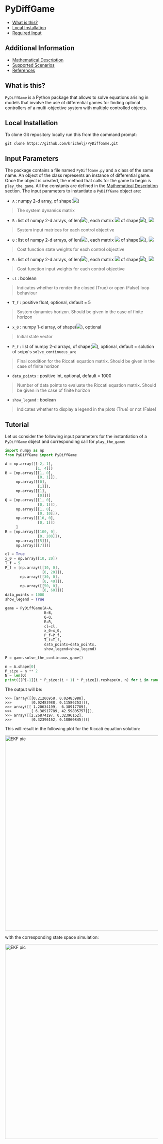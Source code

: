 # PyDiffGame
  * [What is this?](#what-is-this)
  * [Local Installation](#local-installation)
  * [Required Input](#input-Parameters)

## Additional Information
  * [Mathematical Description](Math.md)
  * [Supported Scenarios](Scenarios.md)
  * [References](Math.md#references)

## What is this?
`PyDiffGame` is a Python package that allows to solve equations arising in models that involve the use of differential 
games for finding optimal controllers of a multi-objective system with multiple controlled objects.

## Local Installation
To clone Git repository locally run this from the command prompt:
```
git clone https://github.com/krichelj/PyDiffGame.git
```

## Input Parameters

The package contains a file named `PyDiffGame.py` and a class of the same name.
An object of the class represents an instance of differential game. Once the object is created,
the method that calls for the game to begin is `play_the_game`.
All the constants are defined in the [Mathematical Description](Math.md) section.
The input parameters to instantiate a `PyDiffGame` object are:

* `A` : numpy 2-d array, of shape(<img src="https://render.githubusercontent.com/render/math?math=\color{white}n,n">)
>The system dynamics matrix
* `B` : list of numpy 2-d arrays, of len(<img src="https://render.githubusercontent.com/render/math?math=\color{white}N">), each matrix <img src="https://render.githubusercontent.com/render/math?math=\color{white}B_j"> of shape(<img src="https://render.githubusercontent.com/render/math?math=\color{white}M,k_j">), <img src="https://render.githubusercontent.com/render/math?math=\color{white}j=1...N">
>System input matrices for each control objective
* `Q` : list of numpy 2-d arrays, of len(<img src="https://render.githubusercontent.com/render/math?math=\color{white}N">), each matrix <img src="https://render.githubusercontent.com/render/math?math=\color{white}Q_j"> of shape(<img src="https://render.githubusercontent.com/render/math?math=\color{white}M,M">), <img src="https://render.githubusercontent.com/render/math?math=\color{white}j=1...N">
>Cost function state weights for each control objective
* `R` : list of numpy 2-d arrays, of len(<img src="https://render.githubusercontent.com/render/math?math=\color{white}N">), each matrix <img src="https://render.githubusercontent.com/render/math?math=\color{white}R_{j}"> of shape(<img src="https://render.githubusercontent.com/render/math?math=\color{white}k_j,k_j">), <img src="https://render.githubusercontent.com/render/math?math=\color{white}j=1...N">
>Cost function input weights for each control objective
* `cl` : boolean
>Indicates whether to render the closed (True) or open (False) loop behaviour
* `T_f` : positive float, optional, default = 5
>System dynamics horizon. Should be given in the case of finite horizon
* `x_0` : numpy 1-d array, of shape(<img src="https://render.githubusercontent.com/render/math?math=\color{white}n">), optional
>Initial state vector
* `P_f` : list of numpy 2-d arrays, of shape(<img src="https://render.githubusercontent.com/render/math?math=\color{white}n, n">), optional, default = solution of scipy's `solve_continuous_are`
>Final condition for the Riccati equation matrix. Should be given in the case of finite horizon
* `data_points` : positive int, optional, default = 1000
>Number of data points to evaluate the Riccati equation matrix. Should be given in the case of finite horizon
* `show_legend` : boolean
>Indicates whether to display a legend in the plots (True) or not (False)
> 
## Tutorial

Let us consider the following input parameters for the instantiation of a `PyDiffGame` object and 
corresponding call for `play_the_game`:

```python
import numpy as np
from PyDiffGame import PyDiffGame

A = np.array([[-2, 1],
              [1, 4]])
B = [np.array([[1, 0],
               [0, 1]]),
     np.array([[0],
               [1]]),
     np.array([[1],
               [0]])]
Q = [np.array([[1, 0],
               [0, 1]]),
     np.array([[1, 0],
               [0, 10]]),
     np.array([[10, 0],
               [0, 1]])
     ]
R = [np.array([[100, 0],
               [0, 200]]),
     np.array([[5]]),
     np.array([[7]])]

cl = True
x_0 = np.array([10, 20])
T_f = 5
P_f = [np.array([[10, 0],
                 [0, 20]]),
       np.array([[30, 0],
                 [0, 40]]),
       np.array([[50, 0],
                 [0, 60]])]
data_points = 1000
show_legend = True

game = PyDiffGame(A=A,
                  B=B,
                  Q=Q,
                  R=R,
                  cl=cl,
                  x_0=x_0,
                  P_f=P_f,
                  T_f=T_f,
                  data_points=data_points,
                  show_legend=show_legend)

P = game.solve_the_continuous_game()

n = A.shape[0]
P_size = n ** 2
N = len(Q)
print([(P[-1][i * P_size:(i + 1) * P_size]).reshape(n, n) for i in range(N)])
```
The output will be:

```
>>> [array([[0.21206958, 0.02483988],
>>>         [0.02483988, 0.11586253]]), 
>>> array([[ 1.20634199,  6.38917789],
>>>         [ 6.38917789, 42.59805757]]), 
>>> array([[2.26874197, 0.32396162],
>>>         [0.32396162, 0.18060845]])]
```

This will result in the following plot for the Riccati equation solution:

<img src="https://github.com/krichelj/PyDiffGame/blob/master/images/tut1_riccati.png" width="640" alt="EKF pic">

with the corresponding state space simulation:

<img src="https://github.com/krichelj/PyDiffGame/blob/master/images/tut1_state.png" width="640" alt="EKF pic">
